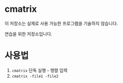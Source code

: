 # cmatrix

이 저장소는 실제로 사용 가능한 프로그램을 기술하지 않습니다.

연습을 위한 저장소입니다.

# 사용법


1. `cmatrix` 단독 실행 - 행렬 입력
2. `cmatrix -file1 -file2`

